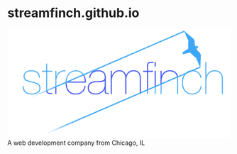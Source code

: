 # streamfinch.github.io
![streamfinch](https://raw.githubusercontent.com/streamfinch/streamfinch.github.io/master/Images/PNG/streamfinch2.png)
A web development company from Chicago, IL
